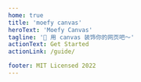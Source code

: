 ```yaml
---
home: true
title: 'moefy canvas'
heroText: 'Moefy Canvas'
tagline: '🎉 用 canvas 装饰你的网页吧～'
actionText: Get Started
actionLink: /guide/

footer: MIT Licensed 2022
---
```


<script setup>
import { MAX_Z_INDEX } from '@moefy-canvas/core'
import { Sparkler, SparklerMode } from '@moefy-canvas/theme-sparkler'
import { Ribbon } from '@moefy-canvas/theme-ribbon'

const elSparkler = document.createElement('canvas')
const sparkler = new Sparkler({
   mode: SparklerMode.TRAIL,
}, {
   opacity: 1,
   zIndex: MAX_Z_INDEX,
})
document.body.appendChild(elSparkler)
sparkler.mount(elSparkler)

const elRibbon = document.createElement('canvas')
const ribbon = new Ribbon({}, {
   opacity: 1,
   zIndex: -MAX_Z_INDEX,
})
document.body.appendChild(elRibbon)
ribbon.mount(elRibbon)
</script>
